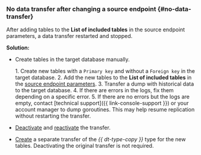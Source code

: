 ### No data transfer after changing a source endpoint {#no-data-transfer}

After adding tables to the **List of included tables** in the source endpoint parameters, a data transfer restarted and stopped.

**Solution:**

* Create tables in the target database manually.

   1\. Create new tables with a `Primary key` and without a `Foreign key` in the target database.
   2\. Add the new tables to the **List of included tables** in the [source endpoint parameters](../../../../data-transfer/operations/endpoint/source/postgresql#additional-setting).
   3\. Transfer a dump with historical data to the target database.
   4\. If there are errors in the logs, fix them depending on a specific error.
   5\. If there are no errors but the logs are empty, contact [technical support]({{ link-console-support }}) or your account manager to dump goroutines. This may help resume replication without restarting the transfer.

* [Deactivate](../../../../data-transfer/operations/transfer.md#deactivate) and [reactivate](../../../../data-transfer/operations/transfer.md#activate) the transfer.
* [Create](../../../../data-transfer/operations/transfer.md#create) a separate transfer of the _{{ dt-type-copy }}_ type for the new tables. Deactivating the original transfer is not required.
